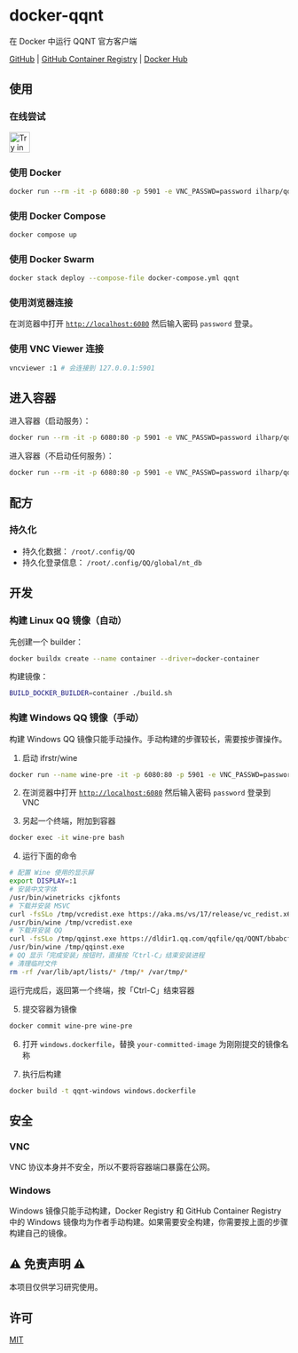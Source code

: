 # docker-qqnt

在 Docker 中运行 QQNT 官方客户端

[GitHub](https://github.com/ilharp/docker-qqnt)
|
[GitHub Container Registry](https://github.com/ilharp/docker-qqnt/pkgs/container/docker-qqnt)
|
[Docker Hub](https://hub.docker.com/r/ilharp/qqnt)

## 使用

### 在线尝试

<a href="https://labs.play-with-docker.com/?stack=https://raw.githubusercontent.com/ilharp/docker-qqnt/master/docker-compose.yml" target="_blank"><img src="https://raw.githubusercontent.com/play-with-docker/stacks/master/assets/images/button.png" alt="Try in PWD" height="37"/></a>

### 使用 Docker

```sh
docker run --rm -it -p 6080:80 -p 5901 -e VNC_PASSWD=password ilharp/qqnt
```

### 使用 Docker Compose

```sh
docker compose up
```

### 使用 Docker Swarm

```sh
docker stack deploy --compose-file docker-compose.yml qqnt
```

### 使用浏览器连接

在浏览器中打开 [`http://localhost:6080`](http://localhost:6080) 然后输入密码 `password` 登录。

### 使用 VNC Viewer 连接

```sh
vncviewer :1 # 会连接到 127.0.0.1:5901
```

## 进入容器

进入容器（启动服务）：

```sh
docker run --rm -it -p 6080:80 -p 5901 -e VNC_PASSWD=password ilharp/qqnt /sbin/my_init -- bash -l
```

进入容器（不启动任何服务）：

```sh
docker run --rm -it -p 6080:80 -p 5901 -e VNC_PASSWD=password ilharp/qqnt bash
```

## 配方

### 持久化

- 持久化数据： `/root/.config/QQ`
- 持久化登录信息： `/root/.config/QQ/global/nt_db`

## 开发

### 构建 Linux QQ 镜像（自动）

先创建一个 builder：

```sh
docker buildx create --name container --driver=docker-container
```

构建镜像：

```sh
BUILD_DOCKER_BUILDER=container ./build.sh
```

### 构建 Windows QQ 镜像（手动）

构建 Windows QQ 镜像只能手动操作。手动构建的步骤较长，需要按步骤操作。

1. 启动 ifrstr/wine

```sh
docker run --name wine-pre -it -p 6080:80 -p 5901 -e VNC_PASSWD=password ifrstr/wine
```

2. 在浏览器中打开 [`http://localhost:6080`](http://localhost:6080) 然后输入密码 `password` 登录到 VNC

3. 另起一个终端，附加到容器

```sh
docker exec -it wine-pre bash
```

4. 运行下面的命令

```sh
# 配置 Wine 使用的显示屏
export DISPLAY=:1
# 安装中文字体
/usr/bin/winetricks cjkfonts
# 下载并安装 MSVC
curl -fsSLo /tmp/vcredist.exe https://aka.ms/vs/17/release/vc_redist.x64.exe
/usr/bin/wine /tmp/vcredist.exe
# 下载并安装 QQ
curl -fsSLo /tmp/qqinst.exe https://dldir1.qq.com/qqfile/qq/QQNT/bbabcfd7/QQ9.9.0.14569_x64.exe
/usr/bin/wine /tmp/qqinst.exe
# QQ 显示「完成安装」按钮时，直接按「Ctrl-C」结束安装进程
# 清理临时文件
rm -rf /var/lib/apt/lists/* /tmp/* /var/tmp/*
```

运行完成后，返回第一个终端，按「Ctrl-C」结束容器

5. 提交容器为镜像

```sh
docker commit wine-pre wine-pre
```

6. 打开 `windows.dockerfile`，替换 `your-committed-image` 为刚刚提交的镜像名称

7. 执行后构建

```sh
docker build -t qqnt-windows windows.dockerfile
```

## 安全

### VNC

VNC 协议本身并不安全，所以不要将容器端口暴露在公网。

### Windows

Windows 镜像只能手动构建，Docker Registry 和 GitHub Container Registry 中的 Windows
镜像均为作者手动构建。如果需要安全构建，你需要按上面的步骤构建自己的镜像。

## :warning: 免责声明 :warning:

本项目仅供学习研究使用。

## 许可

[MIT](https://github.com/ilharp/docker-qqnt/blob/master/LICENSE)
